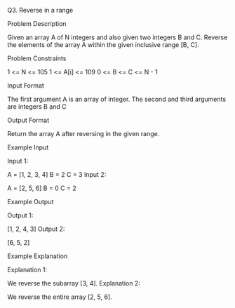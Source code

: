 Q3. Reverse in a range

Problem Description

Given an array A of N integers and also given two integers B and C. Reverse the elements of the array A within the given inclusive range [B, C].


Problem Constraints

1 <= N <= 105
1 <= A[i] <= 109
0 <= B <= C <= N - 1


Input Format

The first argument A is an array of integer.
The second and third arguments are integers B and C


Output Format

Return the array A after reversing in the given range.


Example Input

Input 1:

A = [1, 2, 3, 4]
B = 2
C = 3
Input 2:

A = [2, 5, 6]
B = 0
C = 2


Example Output

Output 1:

[1, 2, 4, 3]
Output 2:

[6, 5, 2]


Example Explanation

Explanation 1:

We reverse the subarray [3, 4].
Explanation 2:

We reverse the entire array [2, 5, 6].
